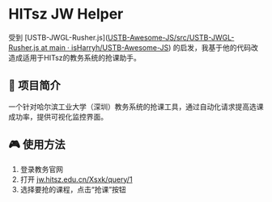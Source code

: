 # HITsz JW Helper
受到 [USTB-JWGL-Rusher.js]([USTB-Awesome-JS/src/USTB-JWGL-Rusher.js at main · isHarryh/USTB-Awesome-JS](https://github.com/isHarryh/USTB-Awesome-JS/blob/main/src/USTB-JWGL-Rusher.js)) 的启发，我基于他的代码改造成适用于HITsz的教务系统的抢课助手。

## 📖 项目简介
一个针对哈尔滨工业大学（深圳）教务系统的抢课工具，通过自动化请求提高选课成功率，提供可视化监控界面。

## 🎮 使用方法

1. 登录教务官网
2. 打开 [jw.hitsz.edu.cn/Xsxk/query/1](http://jw.hitsz.edu.cn/Xsxk/query/1)
3. 选择要抢的课程，点击“抢课”按钮